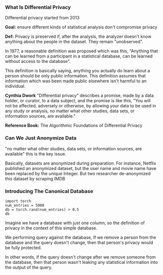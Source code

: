 ### What Is Differential Privacy

Differential privacy started from 2013

**Goal:** ensure different kinds of statistical analysis don't 
compromise privacy

**Def:**
Privacy is preserved if, after the analysis, the analyzer doesn't know 
anything about the people in the dataset. They remain "unobserved".

In 1977, a reasonable definition was proposed which was this,
"Anything that can be learned from a participant in a statistical database,
can be learned without access to the database".

This definition is basically saying, anything you actually do learn 
about a person should be only public information. 
This definition assumes that information which was been made public 
elsewhere isn't harmful to an individual.

**Cynthia Dwork**
"Differential privacy" describes a promise, made by a data holder, or 
curator, to a data subject, and the promise is like this, "You will not
 be affected, adversely or otherwise, by allowing your data to be used 
 in any study or analysis, no matter what other studies, data sets, or 
 information sources, are available." 
 
 **Reference Book:** The Algorithmic Foundations of Differential Privacy
 
### Can We Just Anonymize Data
"no matter what other studies, data sets, or 
information sources, are available" this is the key issue. 

Basically, datasets are anonymized during preparation. For instance, 
Netflix published an anonymized dataset, but the user name and movie 
name have been replaced by the unique Integer.
But two researcher de-anonymized this dataset by scraping IMDB

### Introducing The Canonical Database

    import torch
    num_entries = 5000
    db = torch.rand(num_entries) > 0.5
    db
    

Imagine we have a database with just one column, so the definition of privacy in the context of this simple database.  

We performing query against the database,
If we remove a person from the database and the query doesn't change, 
then that person's privacy would be fully protected. 

In other words, if the query doesn't change after we remove someone 
from the database, then that person wasn't leaking any statistical 
information into the output of the query. 
